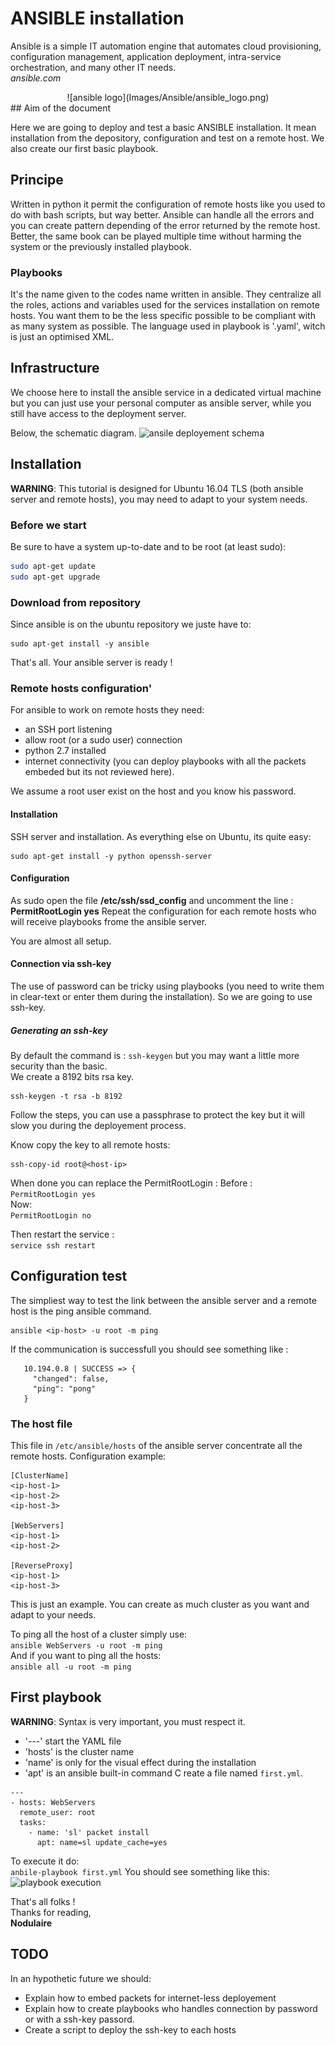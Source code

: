 # ANSIBLE installation


Ansible is a simple IT automation engine that automates cloud provisioning, configuration management, application deployment, intra-service orchestration, and many other IT needs.  
*ansible.com*  

<center>![ansible logo](Images/Ansible/ansible_logo.png)</center>
## Aim of the document

  Here we are going to deploy and test a basic ANSIBLE installation. It mean installation from the depository, configuration and test on a remote host. We also create our first basic playbook.

## Principe

Written in python it permit the configuration of remote hosts like you used to do with bash scripts, but way better.
Ansible can handle all the errors and you can create pattern depending of the error returned by the remote host. Better, the same book can be played multiple time without harming the system or the previously installed playbook.

### Playbooks

It's the name given to the codes name written in ansible. They centralize all the roles, actions and variables used for the services installation on remote hosts. You want them to be the less specific possible to be compliant with as many system as possible.
The language used in playbook is '.yaml', witch is just an optimised XML.

## Infrastructure
We choose here to install the ansible service in a dedicated virtual machine but you can just use your personal computer as ansible server, while you still have access to the deployment server.

Below, the schematic diagram.
![ansile deployement schema](Images/Ansible/ansible_principe_schema.png)


## Installation

**WARNING**: This tutorial is designed for Ubuntu 16.04 TLS (both ansible server and remote hosts), you may need to adapt to your system needs.
### Before we start

Be sure to have a system up-to-date and to be root (at least sudo):
```bash
sudo apt-get update
sudo apt-get upgrade
```
### Download from repository
Since ansible is on the ubuntu repository we juste have to:
```
sudo apt-get install -y ansible
```
That's all. Your ansible server is ready !

### Remote hosts configuration'

For ansible to work on remote hosts they need:
- an SSH port listening
- allow root (or a sudo user) connection
- python 2.7 installed
- internet connectivity (you can deploy playbooks with all the packets embeded but its not reviewed here).

We assume a root user exist on the host and you know his password.

#### Installation
SSH server and installation. As everything else on Ubuntu, its quite easy:
```
sudo apt-get install -y python openssh-server
```

#### Configuration
As sudo open the file **/etc/ssh/ssd_config** and uncomment the line :  
 **PermitRootLogin yes**
Repeat the configuration for each remote hosts who will receive playbooks frome the ansible server.

You are almost all setup.

#### Connection via ssh-key
The use of password can be tricky using playbooks (you need to write them in clear-text or enter them during the installation). So we are going to use ssh-key.

##### Generating an ssh-key
By default the command is :
``` ssh-keygen ``` but you may want a little more security than the basic.  
We create a 8192 bits rsa key.
```
ssh-keygen -t rsa -b 8192
```
Follow the steps, you can use a passphrase to protect the key but it will slow you during the deployement process.

Know copy the key to all remote hosts:
```
ssh-copy-id root@<host-ip>
```

When done you can replace the PermitRootLogin :
Before :  
```PermitRootLogin yes ```  
Now:  
```PermitRootLogin no```

Then restart the service :  
``` service ssh restart ```

## Configuration test

The simpliest way to test the link between the ansible server and a remote host is the ping ansible command.
```
ansible <ip-host> -u root -m ping
```
If the communication is successfull you should see something like :
```ansible
   10.194.0.8 | SUCCESS => {
     "changed": false,
     "ping": "pong"
   }
```
 ### The host file
 This file in ```/etc/ansible/hosts``` of the ansible server concentrate all the remote hosts.
 Configuration example:  
 ```
[ClusterName]
<ip-host-1>
<ip-host-2>
<ip-host-3>

[WebServers]
<ip-host-1>
<ip-host-2>

[ReverseProxy]
<ip-host-1>
<ip-host-3>
 ```
 This is just an example. You can create as much cluster as you want and adapt to your needs.

To ping all the host of a cluster simply use:  
``` ansible WebServers -u root -m ping ```  
And if you want to ping all the hosts:  
``` ansible all -u root -m ping ```  

## First playbook

**WARNING**: Syntax is very important, you must respect it.
- '---' start the YAML file
- 'hosts' is the cluster name
- 'name' is only for the visual effect during the installation
- 'apt' is an ansible built-in command
C
reate a file named ```first.yml```.

```
---
- hosts: WebServers
  remote_user: root
  tasks:
    - name: 'sl' packet install
      apt: name=sl update_cache=yes
```

To execute it do:  
```anbile-playbook first.yml```
You should see something like this:
![playbook execution](Images/Ansible/ansible_deployement_playbook.png)

That's all folks !  
Thanks for reading,  
**Nodulaire**
## TODO
In an hypothetic future we should:
- Explain how to embed packets for internet-less deployement
- Explain how to create playbooks who handles connection by password or with a ssh-key passord.
- Create a script to deploy the ssh-key to each hosts
